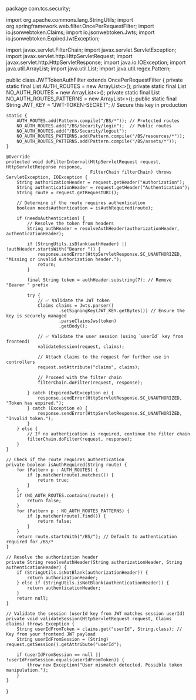 package com.tcs.security;

import org.apache.commons.lang.StringUtils;
import org.springframework.web.filter.OncePerRequestFilter;
import io.jsonwebtoken.Claims;
import io.jsonwebtoken.Jwts;
import io.jsonwebtoken.ExpiredJwtException;

import javax.servlet.FilterChain;
import javax.servlet.ServletException;
import javax.servlet.http.HttpServletRequest;
import javax.servlet.http.HttpServletResponse;
import java.io.IOException;
import java.util.ArrayList;
import java.util.List;
import java.util.regex.Pattern;

public class JWTTokenAuthFilter extends OncePerRequestFilter {
    private static final List<Pattern> AUTH_ROUTES = new ArrayList<>();
    private static final List<String> NO_AUTH_ROUTES = new ArrayList<>();
    private static final List<Pattern> NO_AUTH_ROUTES_PATTERNS = new ArrayList<>();
    public static final String JWT_KEY = "JWT-TOKEN-SECRET"; // Secure this key in production

    static {
        AUTH_ROUTES.add(Pattern.compile("/BS/*")); // Protected routes
        NO_AUTH_ROUTES.add("/BS/Security/login");  // Public routes
        NO_AUTH_ROUTES.add("/BS/Security/logout");
        NO_AUTH_ROUTES_PATTERNS.add(Pattern.compile("/BS/resources/*"));
        NO_AUTH_ROUTES_PATTERNS.add(Pattern.compile("/BS/assets/*"));
    }

    @Override
    protected void doFilterInternal(HttpServletRequest request, HttpServletResponse response,
                                    FilterChain filterChain) throws ServletException, IOException {
        String authorizationHeader = request.getHeader("Authorization");
        String authenticationHeader = request.getHeader("Authentication");
        String route = request.getRequestURI();

        // Determine if the route requires authentication
        boolean needsAuthentication = isAuthRequired(route);

        if (needsAuthentication) {
            // Resolve the token from headers
            String authHeader = resolveAuthHeader(authorizationHeader, authenticationHeader);

            if (StringUtils.isBlank(authHeader) || !authHeader.startsWith("Bearer ")) {
                response.sendError(HttpServletResponse.SC_UNAUTHORIZED, "Missing or invalid Authorization header.");
                return;
            }

            final String token = authHeader.substring(7); // Remove "Bearer " prefix

            try {
                // ✅ Validate the JWT token
                Claims claims = Jwts.parser()
                        .setSigningKey(JWT_KEY.getBytes()) // Ensure the key is securely managed
                        .parseClaimsJws(token)
                        .getBody();

                // ✅ Validate the user session (using `userId` key from frontend)
                validateSession(request, claims);

                // Attach claims to the request for further use in controllers
                request.setAttribute("claims", claims);

                // Proceed with the filter chain
                filterChain.doFilter(request, response);

            } catch (ExpiredJwtException e) {
                response.sendError(HttpServletResponse.SC_UNAUTHORIZED, "Token has expired.");
            } catch (Exception e) {
                response.sendError(HttpServletResponse.SC_UNAUTHORIZED, "Invalid token.");
            }
        } else {
            // If no authentication is required, continue the filter chain
            filterChain.doFilter(request, response);
        }
    }

    // Check if the route requires authentication
    private boolean isAuthRequired(String route) {
        for (Pattern p : AUTH_ROUTES) {
            if (p.matcher(route).matches()) {
                return true;
            }
        }
        if (NO_AUTH_ROUTES.contains(route)) {
            return false;
        }
        for (Pattern p : NO_AUTH_ROUTES_PATTERNS) {
            if (p.matcher(route).find()) {
                return false;
            }
        }
        return route.startsWith("/BS/"); // Default to authentication required for /BS/*
    }

    // Resolve the authorization header
    private String resolveAuthHeader(String authorizationHeader, String authenticationHeader) {
        if (StringUtils.isNotBlank(authorizationHeader)) {
            return authorizationHeader;
        } else if (StringUtils.isNotBlank(authenticationHeader)) {
            return authenticationHeader;
        }
        return null;
    }

    // Validate the session (userId key from JWT matches session userId)
    private void validateSession(HttpServletRequest request, Claims claims) throws Exception {
        String userIdFromToken = claims.get("userId", String.class); // Key from your frontend JWT payload
        String userIdFromSession = (String) request.getSession().getAttribute("userId");

        if (userIdFromSession == null || !userIdFromSession.equals(userIdFromToken)) {
            throw new Exception("User mismatch detected. Possible token manipulation.");
        }
    }
}